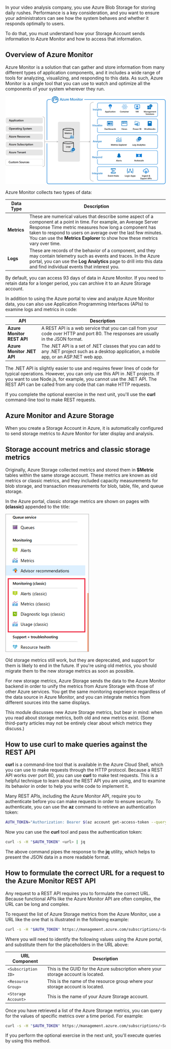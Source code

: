 In your video analysis company, you use Azure Blob Storage for storing daily rushes. Performance is a key consideration, and you want to ensure your administrators can see how the system behaves and whether it responds optimally to users.

To do that, you must understand how your Storage Account sends information to Azure Monitor and how to access that information.

## Overview of Azure Monitor

Azure Monitor is a solution that can gather and store information from many different types of application components, and it includes a wide range of tools for analyzing, visualizing, and responding to this data. As such, Azure Monitor is a single tool that you can use to watch and optimize all the components of your system wherever they run.

![Azure Monitor overview](../media/2-azure-monitor-overview.png)

Azure Monitor collects two types of data:

| Data Type | Description |
|-----|-----|
| **Metrics** | These are numerical values that describe some aspect of a component at a point in time. For example, an Average Server Response Time metric measures how long a component has taken to respond to users on average over the last few minutes. You can use the **Metrics Explorer** to show how these metrics vary over time. |
| **Logs** | These are records of the behavior of a component, and they may contain telemetry such as events and traces. In the Azure portal, you can use the **Log Analytics** page to drill into this data and find individual events that interest you. |

By default, you can access 93 days of data in Azure Monitor. If you need to retain data for a longer period, you can archive it to an Azure Storage account.

In addition to using the Azure portal to view and analyze Azure Monitor data, you can also use Application Programming Interfaces (APIs) to examine logs and metrics in code:

| API | Description |
|-----|-----|
| **Azure Monitor REST API** | A REST API is a web service that you can call from your code over HTTP and port 80. The responses are usually in the JSON format. |
| **Azure Monitor .NET API** | The .NET API is a set of .NET classes that you can add to any .NET project such as a desktop application, a mobile app, or an ASP.NET web app. |

The .NET API is slightly easier to use and requires fewer lines of code for typical operations. However, you can only use this API in .NET projects. If you want to use Node.js, for example, you cannot use the .NET API. The REST API can be called from any code that can make HTTP requests.

If you complete the optional exercise in the next unit, you'll use the **curl** command-line tool to make REST requests.

## Azure Monitor and Azure Storage

When you create a Storage Account in Azure, it is automatically configured to send storage metrics to Azure Monitor for later display and analysis.

## Storage account metrics and classic storage metrics

Originally, Azure Storage collected metrics and stored them in **$Metric** tables within the same storage account. These metrics are known as old metrics or classic metrics, and they included capacity measurements for blob storage, and transaction measurements for blob, table, file, and queue storage.

In the Azure portal, classic storage metrics are shown on pages with **(classic)** appended to the title:

![Classic metrics pages in the Azure portal](../media/2-classic-metrics-in-portal.png)

Old storage metrics still work, but they are deprecated, and support for them is likely to end in the future. If you're using old metrics, you should migrate them to the new storage metrics as soon as possible.

For new storage metrics, Azure Storage sends the data to the Azure Monitor backend in order to unify the metrics from Azure Storage with those of other Azure services. You get the same monitoring experience regardless of the data source in Azure Monitor, and you can integrate metrics from different sources into the same displays.

This module discusses new Azure Storage metrics, but bear in mind: when you read about storage metrics, both old and new metrics exist. (Some third-party articles may not be entirely clear about which metrics they discuss.)

## How to use curl to make queries against the REST API

**curl** is a command-line tool that is available in the Azure Cloud Shell, which you can use to make requests through the HTTP protocol. Because a REST API works over port 80, you can use **curl** to make test requests. This is a helpful technique to learn about the REST API you are using, and to examine its behavior in order to help you write code to implement it.

Many REST APIs, including the Azure Monitor API, require you to authenticate before you can make requests in order to ensure security. To authenticate, you can use the **az** command to retrieve an authentication token:

```bash
AUTH_TOKEN="Authorization: Bearer $(az account get-access-token --query accessToken -o tsv)"
```

Now you can use the **curl** tool and pass the authentication token:

```bash
curl -s -H "$AUTH_TOKEN" <url> | jq
```

The above command pipes the response to the **jq** utility, which helps to present the JSON data in a more readable format.

## How to formulate the correct URL for a request to the Azure Monitor REST API

Any request to a REST API requires you to formulate the correct URL. Because functional APIs like the Azure Monitor API are often complex, the URL can be long and complex.

To request the list of Azure Storage metrics from the Azure Monitor, use a URL like the one that is illustrated in the following example:

```bash
curl -s -H "$AUTH_TOKEN" https://management.azure.com/subscriptions/<Subscription ID>/resourceGroups/<Resource Group>/providers/Microsoft.Storage/storageAccounts/<Storage Account>/providers/microsoft.insights/metricdefinitions?api-version=2018-01-01 | jq
```
Where you will need to identify the following values using the Azure portal, and substitute them for the placeholders in the URL above:

| URL Component | Description |
|-----|-----|
| `<Subscription ID>` | This is the GUID for the Azure subscription where your storage account is located. |
| `<Resource Group>` | This is the name of the resource group where your storage account is located. |
| `<Storage Account>` | This is the name of your Azure Storage account. |

Once you have retrieved a list of the Azure Storage metrics, you can query for the values of specific metrics over a time period. For example:

```bash
curl -s -H "$AUTH_TOKEN" https://management.azure.com/subscriptions/<Subscription ID>/resourceGroups/<Resource Group>/providers/Microsoft.Storage/storageAccounts/<Storage Account>/providers/microsoft.insights/metrics?metricnames=Availability&aggregation=Average&interval=PT1H&api-version=2018-01-01 | jq
```

If you perform the optional exercise in the next unit, you'll execute queries by using this method.
